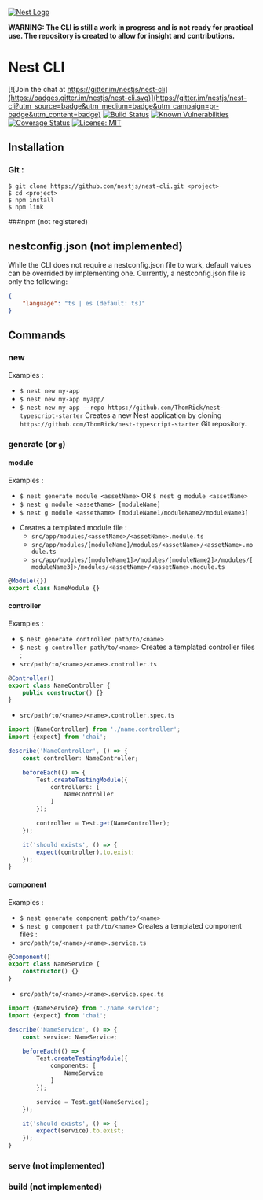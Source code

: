 [![Nest Logo](http://kamilmysliwiec.com/public/nest-logo.png)](http://kamilmysliwiec.com/)

**WARNING: The CLI is still a work in progress and is not ready for practical use. The repository is created to allow for insight and contributions.**

# Nest CLI

[![Join the chat at https://gitter.im/nestjs/nest-cli](https://badges.gitter.im/nestjs/nest-cli.svg)](https://gitter.im/nestjs/nest-cli?utm_source=badge&utm_medium=badge&utm_campaign=pr-badge&utm_content=badge)
[![Build Status](https://travis-ci.org/ThomRick/nest-cli.svg?branch=develop)](https://travis-ci.org/ThomRick/nest-cli)
[![Known Vulnerabilities](https://snyk.io/test/github/thomrick/nest-cli/badge.svg)](https://snyk.io/test/github/thomrick/nest-cli)
[![Coverage Status](https://coveralls.io/repos/github/ThomRick/nest-cli/badge.svg?branch=develop)](https://coveralls.io/github/ThomRick/nest-cli?branch=develop)
[![License: MIT](https://img.shields.io/badge/License-MIT-yellow.svg)](https://opensource.org/licenses/MIT)
## Installation
### Git :
```
$ git clone https://github.com/nestjs/nest-cli.git <project>
$ cd <project>
$ npm install
$ npm link
```

###npm (not registered)

## nestconfig.json (not implemented)
While the CLI does not require a nestconfig.json file to work, default values can be overrided by implementing one. Currently, a nestconfig.json file is only the following:
```json
{
    "language": "ts | es (default: ts)"
}
```

## Commands
### new
Examples : 
   * `$ nest new my-app`
   * `$ nest new my-app myapp/`
   * `$ nest new my-app --repo https://github.com/ThomRick/nest-typescript-starter`
Creates a new Nest application by cloning `https://github.com/ThomRick/nest-typescript-starter` Git repository.

### generate (or `g`)
#### module
Examples :
   * `$ nest generate module <assetName>` OR `$ nest g module <assetName>`
   * `$ nest g module <assetName> [moduleName]`
   * `$ nest g module <assetName> [moduleName1/moduleName2/moduleName3]`
- Creates a templated module file :
   * `src/app/modules/<assetName>/<assetName>.module.ts`
   * `src/app/modules/[moduleName]/modules/<assetName>/<assetName>.module.ts` 
   * `src/app/modules/[moduleName1]>/modules/[moduleName2]>/modules/[moduleName3]>/modules/<assetName>/<assetName>.module.ts` 
```typescript
@Module({})
export class NameModule {}
```

#### controller
Examples : 
   * `$ nest generate controller path/to/<name>` 
   * `$ nest g controller path/to/<name>`
Creates a templated controller files : 
   * `src/path/to/<name>/<name>.controller.ts`
```typescript
@Controller()
export class NameController {
    public constructor() {}
}
```
   * `src/path/to/<name>/<name>.controller.spec.ts`
```typescript
import {NameController} from './name.controller';
import {expect} from 'chai';

describe('NameController', () => {
    const controller: NameController;

    beforeEach(() => {
        Test.createTestingModule({
            controllers: [
                NameController
            ]
        });

        controller = Test.get(NameController);
    });

    it('should exists', () => {
        expect(controller).to.exist;
    });
}
```

#### component
Examples : 
   * `$ nest generate component path/to/<name>` 
   * `$ nest g component path/to/<name>`
Creates a templated component files :
   * `src/path/to/<name>/<name>.service.ts`
```typescript
@Component()
export class NameService {
    constructor() {}
}
```
   * `src/path/to/<name>/<name>.service.spec.ts`
```typescript
import {NameService} from './name.service';
import {expect} from 'chai';

describe('NameService', () => {
    const service: NameService;

    beforeEach(() => {
        Test.createTestingModule({
            components: [
                NameService
            ]
        });

        service = Test.get(NameService);
    });

    it('should exists', () => {
        expect(service).to.exist;
    });
}
```

### serve (not implemented)
### build (not implemented)